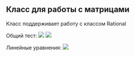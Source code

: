 ## Класс для работы с матрицами
Класс поддерживает работу с классом Rational


Общий тест:
![](https://github.com/ShabanovR/Lessons/edit/master/3%20semester/matrix/test_result_img/matrix_test(1).png)
![](https://github.com/ShabanovR/Lessons/edit/master/3%20semester/matrix/test_result_img/matrix_test(2).png)

Линейные уравнения:
![](https://github.com/ShabanovR/Lessons/edit/master/3%20semester/matrix/test_result_img/linear_equation.png)
